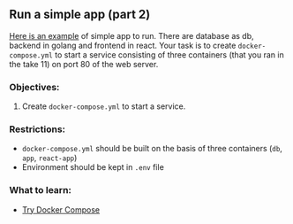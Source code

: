 ## Run a simple app (part 2) 
[Here is an example](https://github.com/exzvor/freedevopsworkspace/tree/main/app) of simple app to run. There are database as db, backend in golang and frontend in react. Your task is to 
create `docker-compose.yml` to start a service consisting of three containers (that you ran in the take 11) on port 80 of the web server.

### Objectives:
1. Create `docker-compose.yml` to start a service.

### Restrictions:
- `docker-compose.yml` should be built on the basis of three containers (`db`, `app`, `react-app`)
- Environment should be kept in `.env` file

### What to learn:
- [Try Docker Compose](https://docs.docker.com/compose/gettingstarted/)